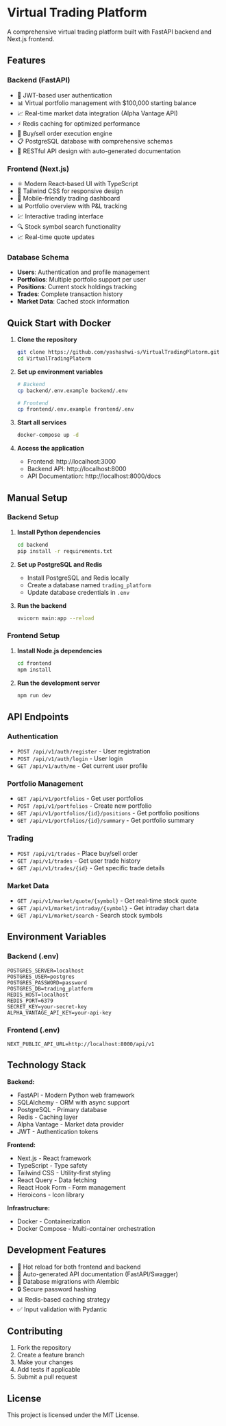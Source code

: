 # Virtual Trading Platform

A comprehensive virtual trading platform built with FastAPI backend and Next.js frontend.

## Features

### Backend (FastAPI)
- 🔐 JWT-based user authentication
- 📊 Virtual portfolio management with $100,000 starting balance
- 📈 Real-time market data integration (Alpha Vantage API)
- ⚡ Redis caching for optimized performance
- 🏪 Buy/sell order execution engine
- 📋 PostgreSQL database with comprehensive schemas
- 🔄 RESTful API design with auto-generated documentation

### Frontend (Next.js)
- ⚛️ Modern React-based UI with TypeScript
- 🎨 Tailwind CSS for responsive design
- 📱 Mobile-friendly trading dashboard
- 📊 Portfolio overview with P&L tracking
- 💹 Interactive trading interface
- 🔍 Stock symbol search functionality
- 📈 Real-time quote updates

### Database Schema
- **Users**: Authentication and profile management
- **Portfolios**: Multiple portfolio support per user
- **Positions**: Current stock holdings tracking
- **Trades**: Complete transaction history
- **Market Data**: Cached stock information

## Quick Start with Docker

1. **Clone the repository**
   ```bash
   git clone https://github.com/yashashwi-s/VirtualTradingPlatorm.git
   cd VirtualTradingPlatorm
   ```

2. **Set up environment variables**
   ```bash
   # Backend
   cp backend/.env.example backend/.env
   
   # Frontend
   cp frontend/.env.example frontend/.env
   ```

3. **Start all services**
   ```bash
   docker-compose up -d
   ```

4. **Access the application**
   - Frontend: http://localhost:3000
   - Backend API: http://localhost:8000
   - API Documentation: http://localhost:8000/docs

## Manual Setup

### Backend Setup

1. **Install Python dependencies**
   ```bash
   cd backend
   pip install -r requirements.txt
   ```

2. **Set up PostgreSQL and Redis**
   - Install PostgreSQL and Redis locally
   - Create a database named `trading_platform`
   - Update database credentials in `.env`

3. **Run the backend**
   ```bash
   uvicorn main:app --reload
   ```

### Frontend Setup

1. **Install Node.js dependencies**
   ```bash
   cd frontend
   npm install
   ```

2. **Run the development server**
   ```bash
   npm run dev
   ```

## API Endpoints

### Authentication
- `POST /api/v1/auth/register` - User registration
- `POST /api/v1/auth/login` - User login
- `GET /api/v1/auth/me` - Get current user profile

### Portfolio Management
- `GET /api/v1/portfolios` - Get user portfolios
- `POST /api/v1/portfolios` - Create new portfolio
- `GET /api/v1/portfolios/{id}/positions` - Get portfolio positions
- `GET /api/v1/portfolios/{id}/summary` - Get portfolio summary

### Trading
- `POST /api/v1/trades` - Place buy/sell order
- `GET /api/v1/trades` - Get user trade history
- `GET /api/v1/trades/{id}` - Get specific trade details

### Market Data
- `GET /api/v1/market/quote/{symbol}` - Get real-time stock quote
- `GET /api/v1/market/intraday/{symbol}` - Get intraday chart data
- `GET /api/v1/market/search` - Search stock symbols

## Environment Variables

### Backend (.env)
```
POSTGRES_SERVER=localhost
POSTGRES_USER=postgres
POSTGRES_PASSWORD=password
POSTGRES_DB=trading_platform
REDIS_HOST=localhost
REDIS_PORT=6379
SECRET_KEY=your-secret-key
ALPHA_VANTAGE_API_KEY=your-api-key
```

### Frontend (.env)
```
NEXT_PUBLIC_API_URL=http://localhost:8000/api/v1
```

## Technology Stack

**Backend:**
- FastAPI - Modern Python web framework
- SQLAlchemy - ORM with async support
- PostgreSQL - Primary database
- Redis - Caching layer
- Alpha Vantage - Market data provider
- JWT - Authentication tokens

**Frontend:**
- Next.js - React framework
- TypeScript - Type safety
- Tailwind CSS - Utility-first styling
- React Query - Data fetching
- React Hook Form - Form management
- Heroicons - Icon library

**Infrastructure:**
- Docker - Containerization
- Docker Compose - Multi-container orchestration

## Development Features

- 🔄 Hot reload for both frontend and backend
- 📝 Auto-generated API documentation (FastAPI/Swagger)
- 🧪 Database migrations with Alembic
- 🔒 Secure password hashing
- 📊 Redis-based caching strategy
- ✅ Input validation with Pydantic

## Contributing

1. Fork the repository
2. Create a feature branch
3. Make your changes
4. Add tests if applicable
5. Submit a pull request

## License

This project is licensed under the MIT License.